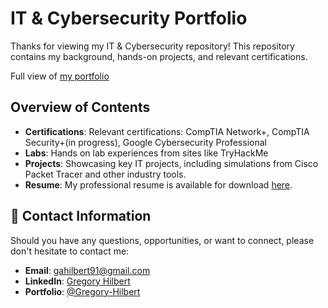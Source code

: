 # IT & Cybersecurity Portfolio

Thanks for viewing my IT & Cybersecurity repository! This repository contains my background, hands-on projects, and relevant certifications.

Full view of [my portfolio](https://gregory-hilbert.github.io/)

## Overview of Contents

- **Certifications**: Relevant certifications: CompTIA Network+, CompTIA Security+(in progress), Google Cybersecurity Professional
- **Labs**: Hands on lab experiences from sites like TryHackMe
- **Projects**: Showcasing key IT projects, including simulations from Cisco Packet Tracer and other industry tools.
- **Resume**: My professional resume is available for download [here](October2024Resume.pdf).


## 📧 Contact Information

Should you have any questions, opportunities, or want to connect, please don't hesitate to contact me: 

- **Email**: [gahilbert91@gmail.com](mailto:gahilbert91@gmail.com)
- **LinkedIn**: [Gregory Hilbert](https://www.linkedin.com/in/gregory-hilbert/)
- **Portfolio**: [@Gregory-Hilbert](https://gregory-hilbert.github.io/)
  
